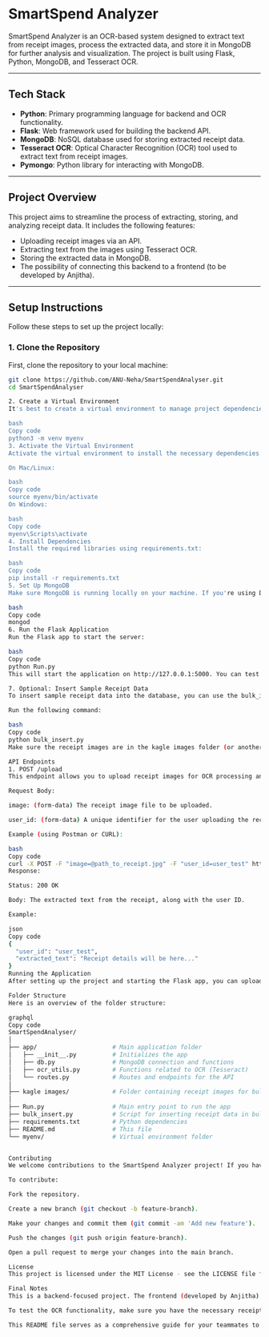 # SmartSpend Analyzer

SmartSpend Analyzer is an OCR-based system designed to extract text from receipt images, process the extracted data, and store it in MongoDB for further analysis and visualization. The project is built using Flask, Python, MongoDB, and Tesseract OCR.

---

## Tech Stack

- **Python**: Primary programming language for backend and OCR functionality.
- **Flask**: Web framework used for building the backend API.
- **MongoDB**: NoSQL database used for storing extracted receipt data.
- **Tesseract OCR**: Optical Character Recognition (OCR) tool used to extract text from receipt images.
- **Pymongo**: Python library for interacting with MongoDB.

---

## Project Overview

This project aims to streamline the process of extracting, storing, and analyzing receipt data. It includes the following features:
- Uploading receipt images via an API.
- Extracting text from the images using Tesseract OCR.
- Storing the extracted data in MongoDB.
- The possibility of connecting this backend to a frontend (to be developed by Anjitha).

---

## Setup Instructions

Follow these steps to set up the project locally:

### 1. Clone the Repository
First, clone the repository to your local machine:
```bash
git clone https://github.com/ANU-Neha/SmartSpendAnalyser.git
cd SmartSpendAnalyser

2. Create a Virtual Environment
It's best to create a virtual environment to manage project dependencies:

bash
Copy code
python3 -m venv myenv
3. Activate the Virtual Environment
Activate the virtual environment to install the necessary dependencies:

On Mac/Linux:

bash
Copy code
source myenv/bin/activate
On Windows:

bash
Copy code
myenv\Scripts\activate
4. Install Dependencies
Install the required libraries using requirements.txt:

bash
Copy code
pip install -r requirements.txt
5. Set Up MongoDB
Make sure MongoDB is running locally on your machine. If you're using Docker or the MongoDB community edition, you can start it as follows:

bash
Copy code
mongod
6. Run the Flask Application
Run the Flask app to start the server:

bash
Copy code
python Run.py
This will start the application on http://127.0.0.1:5000. You can test it by making requests to the API.

7. Optional: Insert Sample Receipt Data
To insert sample receipt data into the database, you can use the bulk_insert.py script. It will process all images in the provided folder and store the extracted data in MongoDB.

Run the following command:

bash
Copy code
python bulk_insert.py
Make sure the receipt images are in the kagle images folder (or another folder you specify).

API Endpoints
1. POST /upload
This endpoint allows you to upload receipt images for OCR processing and data extraction.

Request Body:

image: (form-data) The receipt image file to be uploaded.

user_id: (form-data) A unique identifier for the user uploading the receipt.

Example (using Postman or CURL):

bash
Copy code
curl -X POST -F "image=@path_to_receipt.jpg" -F "user_id=user_test" http://127.0.0.1:5000/upload
Response:

Status: 200 OK

Body: The extracted text from the receipt, along with the user ID.

Example:

json
Copy code
{
  "user_id": "user_test",
  "extracted_text": "Receipt details will be here..."
}
Running the Application
After setting up the project and starting the Flask app, you can upload receipt images via Postman or any HTTP client. The backend will extract text from the uploaded images using Tesseract OCR, store the data in MongoDB, and return the extracted text in the response.

Folder Structure
Here is an overview of the folder structure:

graphql
Copy code
SmartSpendAnalyser/
│
├── app/                     # Main application folder
│   ├── __init__.py          # Initializes the app
│   ├── db.py                # MongoDB connection and functions
│   ├── ocr_utils.py         # Functions related to OCR (Tesseract)
│   └── routes.py            # Routes and endpoints for the API
│
├── kagle images/            # Folder containing receipt images for bulk insertion
│
├── Run.py                   # Main entry point to run the app
├── bulk_insert.py           # Script for inserting receipt data in bulk
├── requirements.txt         # Python dependencies
├── README.md                # This file
└── myenv/                   # Virtual environment folder


Contributing
We welcome contributions to the SmartSpend Analyzer project! If you have suggestions or improvements, please feel free to open an issue or submit a pull request.

To contribute:

Fork the repository.

Create a new branch (git checkout -b feature-branch).

Make your changes and commit them (git commit -am 'Add new feature').

Push the changes (git push origin feature-branch).

Open a pull request to merge your changes into the main branch.

License
This project is licensed under the MIT License - see the LICENSE file for details.

Final Notes
This is a backend-focused project. The frontend (developed by Anjitha) will be connected later.

To test the OCR functionality, make sure you have the necessary receipt images and that Tesseract OCR is installed.

This README file serves as a comprehensive guide for your teammates to set up and run the project.



